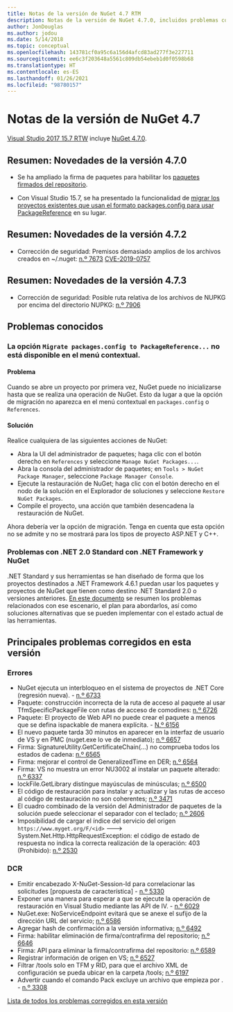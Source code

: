 ```yaml
---
title: Notas de la versión de NuGet 4.7 RTM
description: Notas de la versión de NuGet 4.7.0, incluidos problemas conocidos, correcciones de errores, características agregadas y DCR.
author: JonDouglas
ms.author: jodou
ms.date: 5/14/2018
ms.topic: conceptual
ms.openlocfilehash: 143781cf0a95c6a156d4afcd83ad277f3e227711
ms.sourcegitcommit: ee6c3f203648a5561c809db54ebeb1d0f0598b68
ms.translationtype: HT
ms.contentlocale: es-ES
ms.lasthandoff: 01/26/2021
ms.locfileid: "98780157"
---
```

# <a name="nuget-47-release-notes"></a>Notas de la versión de NuGet 4.7

[Visual Studio 2017 15.7 RTW](https://www.visualstudio.com/news/releasenotes/vs2017-relnotes) incluye [NuGet 4.7.0](https://dist.nuget.org/win-x86-commandline/v4.7.0/nuget.exe).

## <a name="summary-whats-new-in-470"></a>Resumen: Novedades de la versión 4.7.0

* Se ha ampliado la firma de paquetes para habilitar los [paquetes firmados del repositorio](https://github.com/NuGet/Home/wiki/Repository-Signatures).

* Con Visual Studio 15.7, se ha presentado la funcionalidad de [migrar los proyectos existentes que usan el formato packages.config para usar PackageReference](../consume-packages/migrate-packages-config-to-package-reference.md) en su lugar.

## <a name="summary-whats-new-in-472"></a>Resumen: Novedades de la versión 4.7.2

* Corrección de seguridad: Premisos demasiado amplios de los archivos creados en ~/.nuget: [n.º 7673](https://github.com/NuGet/Home/issues/7673) [CVE-2019-0757](https://portal.msrc.microsoft.com/en-us/security-guidance/advisory/CVE-2019-0757)

## <a name="summary-whats-new-in-473"></a>Resumen: Novedades de la versión 4.7.3

* Corrección de seguridad: Posible ruta relativa de los archivos de NUPKG por encima del directorio NUPKG: [n.º 7906](https://github.com/NuGet/Home/issues/7906)

## <a name="known-issues"></a>Problemas conocidos

### <a name="the-migrate-packagesconfig-to-packagereference-option-is-not-available-in-the-right-click-context-menu"></a>La opción `Migrate packages.config to PackageReference...` no está disponible en el menú contextual.

#### <a name="issue"></a>Problema

Cuando se abre un proyecto por primera vez, NuGet puede no inicializarse hasta que se realiza una operación de NuGet. Esto da lugar a que la opción de migración no aparezca en el menú contextual en `packages.config` o `References`.

#### <a name="workaround"></a>Solución

Realice cualquiera de las siguientes acciones de NuGet:
* Abra la UI del administrador de paquetes; haga clic con el botón derecho en `References` y seleccione `Manage NuGet Packages...`.
* Abra la consola del administrador de paquetes; en `Tools > NuGet Package Manager`, seleccione `Package Manager Console`.
* Ejecute la restauración de NuGet; haga clic con el botón derecho en el nodo de la solución en el Explorador de soluciones y seleccione `Restore NuGet Packages`.
* Compile el proyecto, una acción que también desencadena la restauración de NuGet.

Ahora debería ver la opción de migración. Tenga en cuenta que esta opción no se admite y no se mostrará para los tipos de proyecto ASP.NET y C++.

### <a name="issues-with-net-standard-20-with-net-framework--nuget"></a>Problemas con .NET 2.0 Standard con .NET Framework y NuGet

.NET Standard y sus herramientas se han diseñado de forma que los proyectos destinados a .NET Framework 4.6.1 puedan usar los paquetes y proyectos de NuGet que tienen como destino .NET Standard 2.0 o versiones anteriores. [En este documento](https://github.com/dotnet/standard/issues/481) se resumen los problemas relacionados con ese escenario, el plan para abordarlos, así como soluciones alternativas que se pueden implementar con el estado actual de las herramientas.

## <a name="top-issues-fixed-in-this-release"></a>Principales problemas corregidos en esta versión

### <a name="bugs"></a>Errores

* NuGet ejecuta un interbloqueo en el sistema de proyectos de .NET Core (regresión nueva). - [n.º 6733](https://github.com/NuGet/Home/issues/6733)
* Paquete: construcción incorrecta de la ruta de acceso al paquete al usar TfmSpecificPackageFile con rutas de acceso de comodines: [n.º 6726](https://github.com/NuGet/Home/issues/6726)
* Paquete: El proyecto de Web API no puede crear el paquete a menos que se defina ispackable de manera explícita. - [N.º 6156](https://github.com/NuGet/Home/issues/6156)
* El nuevo paquete tarda 30 minutos en aparecer en la interfaz de usuario de VS y en PMC (nuget.exe lo ve de inmediato); [n.º 6657](https://github.com/NuGet/Home/issues/6657)
* Firma:  SignatureUtility.GetCertificateChain(...) no comprueba todos los estados de cadena: [n.º 6565](https://github.com/NuGet/Home/issues/6565)
* Firma: mejorar el control de GeneralizedTime en DER; [n.º 6564](https://github.com/NuGet/Home/issues/6564)
* Firma: VS no muestra un error NU3002 al instalar un paquete alterado: [n.º 6337](https://github.com/NuGet/Home/issues/6337)
* lockFile.GetLibrary distingue mayúsculas de minúsculas; [n.º 6500](https://github.com/NuGet/Home/issues/6500)
* El código de restauración para instalar y actualizar y las rutas de acceso al código de restauración no son coherentes; [n.º 3471](https://github.com/NuGet/Home/issues/3471)
* El cuadro combinado de la versión del Administrador de paquetes de la solución puede seleccionar el separador con el teclado; [n.º 2606](https://github.com/NuGet/Home/issues/2606)
* Imposibilidad de cargar el índice del servicio del origen `https://www.myget.org/F/<id>` ---> System.Net.Http.HttpRequestException: el código de estado de respuesta no indica la correcta realización de la operación: 403 (Prohibido): [n.º 2530](https://github.com/NuGet/Home/issues/2530)

### <a name="dcrs"></a>DCR

* Emitir encabezado X-NuGet-Session-Id para correlacionar las solicitudes [propuesta de característica] - [n.º 5330](https://github.com/NuGet/Home/issues/5330)
* Exponer una manera para esperar a que se ejecute la operación de restauración en Visual Studio mediante las API de IV. - [n.º 6029](https://github.com/NuGet/Home/issues/6029)
* NuGet.exe: NoServiceEndpoint evitará que se anexe el sufijo de la dirección URL del servicio; [n.º 6586](https://github.com/NuGet/Home/issues/6586)
* Agregar hash de confirmación a la versión informativa; [n.º 6492](https://github.com/NuGet/Home/issues/6492)
* Firma: habilitar eliminación de firma/contrafirma del repositorio; [n.º 6646](https://github.com/NuGet/Home/issues/6646)
* Firma:  API para eliminar la firma/contrafirma del repositorio: [n.º 6589](https://github.com/NuGet/Home/issues/6589)
* Registrar información de origen en VS; [n.º 6527](https://github.com/NuGet/Home/issues/6527)
* Filtrar /tools solo en TFM y RID, para que el archivo XML de configuración se pueda ubicar en la carpeta /tools; [n.º 6197](https://github.com/NuGet/Home/issues/6197)
* Advertir cuando el comando Pack excluye un archivo que empieza por .  - [n.º 3308](https://github.com/NuGet/Home/issues/3308)

[Lista de todos los problemas corregidos en esta versión](https://github.com/NuGet/Home/issues?q=is%3Aissue+is%3Aclosed+milestone%3A%224.7")
